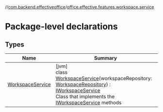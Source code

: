 //[com.backend.effectiveoffice](../../index.md)/[office.effective.features.workspace.service](index.md)

# Package-level declarations

## Types

| Name | Summary |
|---|---|
| [WorkspaceService](-workspace-service/index.md) | [jvm]<br>class [WorkspaceService](-workspace-service/index.md)(workspaceRepository: [WorkspaceRepository](../office.effective.features.workspace.repository/-workspace-repository/index.md)) : [IWorkspaceService](../office.effective.serviceapi/-i-workspace-service/index.md)<br>Class that implements the [IWorkspaceService](../office.effective.serviceapi/-i-workspace-service/index.md) methods |
